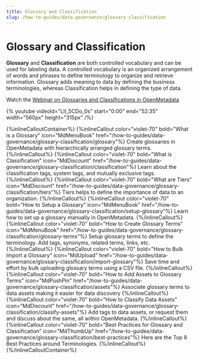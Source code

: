 ```yaml
---
title: Glossary and Classification
slug: /how-to-guides/data-governance/glossary-classification
---
```


# Glossary and Classification

**Glossary** and **Classification** are both controlled vocabulary and can be used for labeling data. A controlled vocabulary is an organized arrangement of words and phrases to define terminology to organize and retrieve information. Glossary adds meaning to data by defining the business terminologies, whereas Classification helps in defining the type of data.

Watch the [Webinar on Glossaries and Classifications in OpenMetadata](https://www.youtube.com/watch?v=LII_5CDo_0s)

{%  youtube videoId="LII_5CDo_0s" start="0:00" end="52:35" width="560px" height="315px" /%}

{%inlineCalloutContainer%}
 {%inlineCallout
  color="violet-70"
  bold="What is a Glossary"
  icon="MdMenuBook"
  href="/how-to-guides/data-governance/glossary-classification/glossary"%}
  Create glossaries in OpenMetadata with hierarchically arranged glossary terms.
 {%/inlineCallout%}
 {%inlineCallout
  color="violet-70"
  bold="What is Classification"
  icon="MdDiscount"
  href="/how-to-guides/data-governance/glossary-classification/classification"%}
  Learn about the classification tags, system tags, and mutually exclusive tags.
 {%/inlineCallout%}
 {%inlineCallout
  color="violet-70"
  bold="What are Tiers"
  icon="MdDiscount"
  href="/how-to-guides/data-governance/glossary-classification/tiers"%}
  Tiers helps to define the importance of data to an organization.
 {%/inlineCallout%}
  {%inlineCallout
  color="violet-70"
  bold="How to Setup a Glossary"
  icon="MdMenuBook"
  href="/how-to-guides/data-governance/glossary-classification/setup-glossary"%}
  Learn how to set up a glossary manually in OpenMetadata.
 {%/inlineCallout%}
 {%inlineCallout
  color="violet-70"
  bold="How to Create Glossary Terms"
  icon="MdMenuBook"
  href="/how-to-guides/data-governance/glossary-classification/glossary-terms"%}
  Setup glossary terms to define the terminology. Add tags, synonyms, related terms, links, etc.
 {%/inlineCallout%}
 {%inlineCallout
  color="violet-70"
  bold="How to Bulk Import a Glossary"
  icon="MdUpload"
  href="/how-to-guides/data-governance/glossary-classification/import-glossary"%}
  Save time and effort by bulk uploading glossary terms using a CSV file.
 {%/inlineCallout%}
 {%inlineCallout
  color="violet-70"
  bold="How to Add Assets to Glossary Terms"
  icon="MdPushPin"
  href="/how-to-guides/data-governance/glossary-classification/assets"%}
  Associate glossary terms to data assets making it easier for data discovery
 {%/inlineCallout%}
 {%inlineCallout
  color="violet-70"
  bold="How to Classify Data Assets"
  icon="MdDiscount"
  href="/how-to-guides/data-governance/glossary-classification/classify-assets"%}
  Add tags to data assets, or request them and discuss about the same, all within OpenMetadata.
 {%/inlineCallout%}
 {%inlineCallout
  color="violet-70"
  bold="Best Practices for Glossary and Classification"
  icon="MdThumbUp"
  href="/how-to-guides/data-governance/glossary-classification/best-practices"%}
  Here are the Top 8 Best Practices around Terminologies.
 {%/inlineCallout%}
{%/inlineCalloutContainer%}